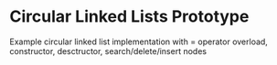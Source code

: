 # Circular Linked Lists Prototype
 Example circular linked list implementation with = operator overload, constructor, desctructor, search/delete/insert nodes
